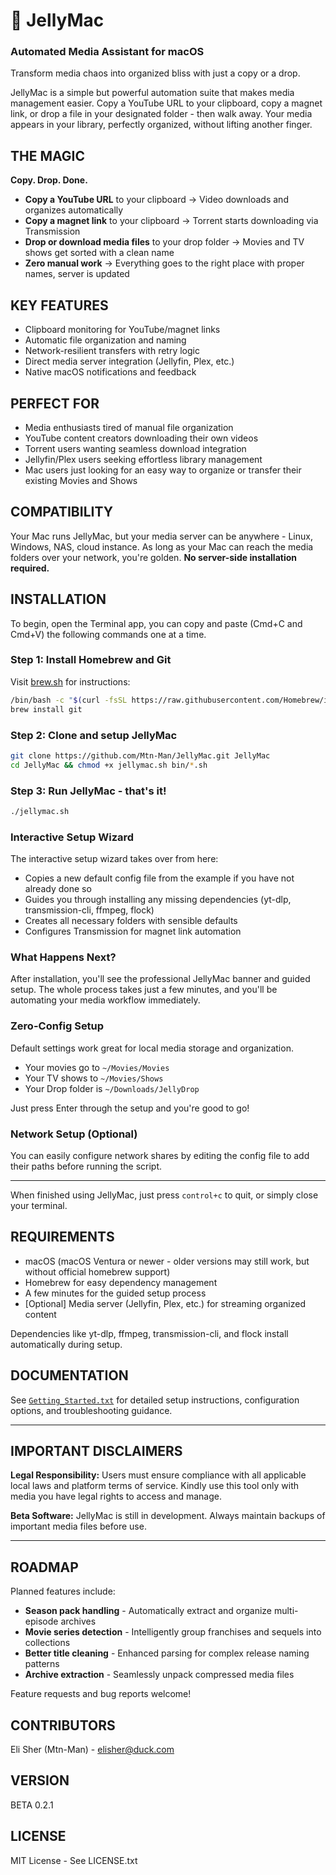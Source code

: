 # 🪼 JellyMac
### Automated Media Assistant for macOS

Transform media chaos into organized bliss with just a copy or a drop.

JellyMac is a simple but powerful automation suite that makes media management easier. Copy a YouTube URL to your clipboard, copy a magnet link, or drop a file in your designated folder - then walk away. Your media appears in your library, perfectly organized, without lifting another finger.

## THE MAGIC

**Copy. Drop. Done.**

- **Copy a YouTube URL** to your clipboard → Video downloads and organizes automatically
- **Copy a magnet link** to your clipboard → Torrent starts downloading via Transmission  
- **Drop or download media files** to your drop folder → Movies and TV shows get sorted with a clean name
- **Zero manual work** → Everything goes to the right place with proper names, server is updated

## KEY FEATURES

- Clipboard monitoring for YouTube/magnet links
- Automatic file organization and naming
- Network-resilient transfers with retry logic  
- Direct media server integration (Jellyfin, Plex, etc.)
- Native macOS notifications and feedback

## PERFECT FOR

- Media enthusiasts tired of manual file organization
- YouTube content creators downloading their own videos
- Torrent users wanting seamless download integration
- Jellyfin/Plex users seeking effortless library management
- Mac users just looking for an easy way to organize or transfer their existing Movies and Shows

## COMPATIBILITY

Your Mac runs JellyMac, but your media server can be anywhere - Linux, Windows, NAS, cloud instance. As long as your Mac can reach the media folders over your network, you're golden. **No server-side installation required.**

## INSTALLATION

To begin, open the Terminal app, you can copy and paste (Cmd+C and Cmd+V) the following commands one at a time.

### Step 1: Install Homebrew and Git
Visit [brew.sh](https://brew.sh) for instructions:

```bash
/bin/bash -c "$(curl -fsSL https://raw.githubusercontent.com/Homebrew/install/HEAD/install.sh)"
brew install git
```

### Step 2: Clone and setup JellyMac

```bash
git clone https://github.com/Mtn-Man/JellyMac.git JellyMac
cd JellyMac && chmod +x jellymac.sh bin/*.sh
```

### Step 3: Run JellyMac - that's it!

```bash
./jellymac.sh
```

### Interactive Setup Wizard

The interactive setup wizard takes over from here:
- Copies a new default config file from the example if you have not already done so
- Guides you through installing any missing dependencies (yt-dlp, transmission-cli, ffmpeg, flock)
- Creates all necessary folders with sensible defaults
- Configures Transmission for magnet link automation


### What Happens Next?
After installation, you'll see the professional JellyMac banner and guided setup. The whole process takes just a few minutes, and you'll be automating your media workflow immediately.


### Zero-Config Setup

Default settings work great for local media storage and organization.
- Your movies go to `~/Movies/Movies`
- Your TV shows to `~/Movies/Shows` 
- Your Drop folder is `~/Downloads/JellyDrop`

Just press Enter through the setup and you're good to go!

### Network Setup (Optional)
You can easily configure network shares by editing the config file to add their paths before running the script.

---

When finished using JellyMac, just press `control+c` to quit, or simply close your terminal.

## REQUIREMENTS

- macOS (macOS Ventura or newer - older versions may still work, but without official homebrew support)
- Homebrew for easy dependency management
- A few minutes for the guided setup process
- [Optional] Media server (Jellyfin, Plex, etc.) for streaming organized content

Dependencies like yt-dlp, ffmpeg, transmission-cli, and flock install automatically during setup.

## DOCUMENTATION

See [`Getting_Started.txt`](Getting_Started.txt) for detailed setup instructions, configuration options, and troubleshooting guidance.

---

## IMPORTANT DISCLAIMERS

**Legal Responsibility:** Users must ensure compliance with all applicable local laws and platform terms of service. Kindly use this tool only with media you have legal rights to access and manage.

**Beta Software:** JellyMac is still in development. Always maintain backups of important media files before use.

---

## ROADMAP

Planned features include:

- **Season pack handling** - Automatically extract and organize multi-episode archives
- **Movie series detection** - Intelligently group franchises and sequels into collections  
- **Better title cleaning** - Enhanced parsing for complex release naming patterns
- **Archive extraction** - Seamlessly unpack compressed media files

Feature requests and bug reports welcome!

## CONTRIBUTORS

Eli Sher (Mtn-Man) - elisher@duck.com

## VERSION

BETA 0.2.1

## LICENSE

MIT License - See LICENSE.txt
